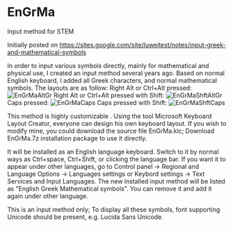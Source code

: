 # EnGrMa

Input method for STEM

Initially posted on https://sites.google.com/site/luweitest/notes/input-greek-and-mathematical-symbols

In order to input various symbols directly, mainly for mathematical and physical use,  I created an input method several years ago. Based on normal English keyboard, I added all Greek characters, and normal mathematical symbols. The layouts are as follow:
Right Alt or Ctrl+Alt pressed:
![EnGrMaAltGr](https://user-images.githubusercontent.com/13092868/146492280-ae74e0db-94da-4634-ae00-0a7f1ab8e667.jpg)
Right Alt or Ctrl+Alt pressed with Shift:
![EnGrMaShftAltGr](https://user-images.githubusercontent.com/13092868/146492943-ff78c1b0-6eca-409f-b8c4-effb44bf000b.jpg)
Caps pressed:
![EnGrMaCaps](https://user-images.githubusercontent.com/13092868/146493038-4e006892-4c7c-4a75-9873-6b01451d65c3.jpg)
Caps pressed with Shift:
![EnGrMaShftCaps](https://user-images.githubusercontent.com/13092868/146493063-18f7153b-4ed4-4261-bd82-d1a0e6067a29.jpg)

This method is highly customizable . Using the tool Microsoft Keyboard Layout Creator, everyone can design his own keyboard layout. If you wish to modify mine, you could download the source file EnGrMa.klc; Download EnGrMa.7z installation package to use it directly.

It will be installed as an English language keyboard. Switch to it by normal ways as  Ctrl+space, Ctrl+Shift, or clicking the language bar. If you want it to appear under other languages, go to Control panel → Regional and Language Options →  Languages settings or Keybord settings → Text Services and Input Languages. The new installed input method will be listed as "English Greek Mathematical symbols". You can remove it and add it again under other language.

This is an input method only; To display all these symbols, font supporting Unicode should be present, e.g. Lucida Sans Unicode.

